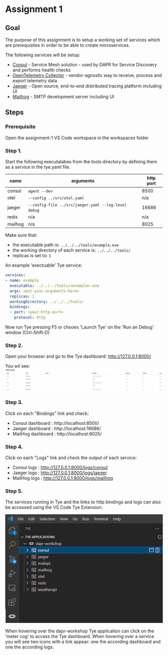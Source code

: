 # Assignment 1
## Goal
The purpose of this assignment  is to setup a working set of services which are prerequisites in order to be able to create microservices. 

The following services will be setup:

- [Consul](https://www.consul.io/docs/intro) - Service Mesh solution - used by DAPR for Service Discovery and performs health checks
- [OpenTelemetry Collector](https://opentelemetry.io/docs/collector/) - vendor-agnostic way to receive, process and export telemetry data
- [Jaeger](https://www.jaegertracing.io/) - Open source, end-to-end distributed tracing platform including UI
- [Mailhog](https://github.com/mailhog/MailHog) -  SMTP development server including UI

## Steps

### Prerequisite

Open the assignment-1 VS Code workspace in the workspaces folder

### Step 1.
Start the following executalabes from the tools directory by defining them as a service in the tye.yaml file.

| name | arguments | http port |
|---|----|---|
|consul|```agent --dev```|8500|
|otel|```--config ../src/otel.yaml```|n/a|
|jaeger|```--config-file ../src/jaeger.yaml --log-level debug```|16686|
|redis|n/a|n/a|
|mailhog|n/a|8025|

Make sure that:
- the executable path is: ```../../../tools/example.exe```
- the working directory of each service is: ```../../../tools/```
- replicas is set to: ```1```

An example 'exectuable' Tye service:

```yaml
services:
- name: example
  executable: ../../../tools/<example>.exe 
  args: <put-your-arguments-here>
  replicas: 1 
  workingDirectory: ../../../tools/
  bindings: 
  - port: <your-http-port>
    protocol: http
```

Now run Tye pressing F5 or chooes 'Launch Tye' on the 'Run an Debug' window (Ctrl-Shift-D)

### Step 2.
Open your browser and go to the Tye dashboard: http://127.0.0.1:8000/

You wil see:
![tye services](../docs/images/assignment1_tye_services.png)

### Step 3.
Click on each "Bindings" link and check:
- Consul dashboard : http://localhost:8500/
- Jaeger dashboard  : http://localhost:16686/
- MailHog dashboard : http://localhost:8025/

### Step 4.
Click on each "Logs" link and check the  output of each service:
- Consul logs : http://127.0.0.1:8000/logs/consul
- Jaeger logs : http://127.0.0.1:8000/logs/jaeger
- MailHog logs : http://127.0.0.1:8000/logs/mailhog

### Step 5.
The services running in Tye and the links to http bindings and logs can also be accessed using the VS Code Tye Extension:

![tye extension](../docs/images/assignment1_tye_extension.png)

When hovering over the dapr-workshop Tye application can click on the 'meter cog' to access the Tye dashboard. When hovering over a service you will see two icons with a link appear: one the according dashboard and one the according logs.